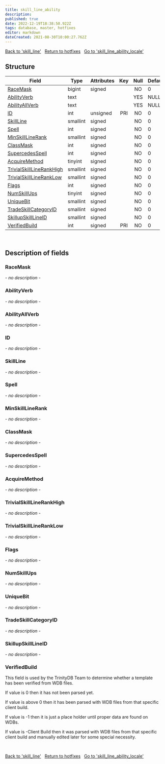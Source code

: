```yaml
---
title: skill_line_ability
description: 
published: true
date: 2022-12-19T18:38:50.922Z
tags: database, master, hotfixes
editor: markdown
dateCreated: 2021-08-30T10:00:27.762Z
---
```


<a href="https://trinitycore.info/en/database/master/hotfixes/skill_line" class="mt-5 v-btn v-btn--depressed v-btn--flat v-btn--outlined theme--light v-size--default darkblue--text text--lighten-3"><span class="v-btn__content"><i aria-hidden="true" class="v-icon notranslate v-icon--left mdi mdi-arrow-left theme--light"></i><span>Back to 'skill_line'</span></span></a>&nbsp;&nbsp;&nbsp;<a href="https://trinitycore.info/en/database/master/hotfixes/home" class="mt-5 v-btn v-btn--depressed v-btn--flat v-btn--outlined theme--light v-size--default darkblue--text text--lighten-3"><span class="v-btn__content"><i aria-hidden="true" class="v-icon notranslate v-icon--left mdi mdi-home-outline theme--light"></i><span>Return to hotfixes</span></span></a>&nbsp;&nbsp;&nbsp;<a href="https://trinitycore.info/en/database/master/hotfixes/skill_line_ability_locale" class="mt-5 v-btn v-btn--depressed v-btn--flat v-btn--outlined theme--light v-size--default darkblue--text text--lighten-3"><span class="v-btn__content"><span>Go to 'skill_line_ability_locale'</span><i aria-hidden="true" class="v-icon notranslate v-icon--right mdi mdi-arrow-right theme--light"></i></span></a>

## Structure

| Field | Type | Attributes | Key | Null | Default | Extra | Comment |
| --- | --- | --- | :---: | :---: | --- | --- | --- |
| [RaceMask](#racemask) | bigint | signed |  | NO | 0 |  |  |
| [AbilityVerb](#abilityverb) | text |  |  | YES | NULL |  |  |
| [AbilityAllVerb](#abilityallverb) | text |  |  | YES | NULL |  |  |
| [ID](#id-alt) | int | unsigned | PRI | NO | 0 |  |  |
| [SkillLine](#skillline) | smallint | signed |  | NO | 0 |  |  |
| [Spell](#spell) | int | signed |  | NO | 0 |  |  |
| [MinSkillLineRank](#minskilllinerank) | smallint | signed |  | NO | 0 |  |  |
| [ClassMask](#classmask) | int | signed |  | NO | 0 |  |  |
| [SupercedesSpell](#supercedesspell) | int | signed |  | NO | 0 |  |  |
| [AcquireMethod](#acquiremethod) | tinyint | signed |  | NO | 0 |  |  |
| [TrivialSkillLineRankHigh](#trivialskilllinerankhigh) | smallint | signed |  | NO | 0 |  |  |
| [TrivialSkillLineRankLow](#trivialskilllineranklow) | smallint | signed |  | NO | 0 |  |  |
| [Flags](#flags) | int | signed |  | NO | 0 |  |  |
| [NumSkillUps](#numskillups) | tinyint | signed |  | NO | 0 |  |  |
| [UniqueBit](#uniquebit) | smallint | signed |  | NO | 0 |  |  |
| [TradeSkillCategoryID](#tradeskillcategoryid) | smallint | signed |  | NO | 0 |  |  |
| [SkillupSkillLineID](#skillupskilllineid) | smallint | signed |  | NO | 0 |  |  |
| [VerifiedBuild](#verifiedbuild) | int | signed | PRI | NO | 0 |  |  |
&nbsp;
## Description of fields

### RaceMask
*- no description -*
&nbsp;

### AbilityVerb
*- no description -*
&nbsp;

### AbilityAllVerb
*- no description -*
&nbsp;

### ID <!-- {#id-alt} -->
*- no description -*
&nbsp;

### SkillLine
*- no description -*
&nbsp;

### Spell
*- no description -*
&nbsp;

### MinSkillLineRank
*- no description -*
&nbsp;

### ClassMask
*- no description -*
&nbsp;

### SupercedesSpell
*- no description -*
&nbsp;

### AcquireMethod
*- no description -*
&nbsp;

### TrivialSkillLineRankHigh
*- no description -*
&nbsp;

### TrivialSkillLineRankLow
*- no description -*
&nbsp;

### Flags
*- no description -*
&nbsp;

### NumSkillUps
*- no description -*
&nbsp;

### UniqueBit
*- no description -*
&nbsp;

### TradeSkillCategoryID
*- no description -*
&nbsp;

### SkillupSkillLineID
*- no description -*
&nbsp;

### VerifiedBuild
This field is used by the TrinityDB Team to determine whether a template has been verified from WDB files.

If value is 0 then it has not been parsed yet.

If value is above 0 then it has been parsed with WDB files from that specific client build.

If value is -1 then it is just a place holder until proper data are found on WDBs.

If value is -Client Build then it was parsed with WDB files from that specific client build and manually edited later for some special necessity.

&nbsp;

<a href="https://trinitycore.info/en/database/master/hotfixes/skill_line" class="mt-5 v-btn v-btn--depressed v-btn--flat v-btn--outlined theme--light v-size--default darkblue--text text--lighten-3"><span class="v-btn__content"><i aria-hidden="true" class="v-icon notranslate v-icon--left mdi mdi-arrow-left theme--light"></i><span>Back to 'skill_line'</span></span></a>&nbsp;&nbsp;&nbsp;<a href="https://trinitycore.info/en/database/master/hotfixes/home" class="mt-5 v-btn v-btn--depressed v-btn--flat v-btn--outlined theme--light v-size--default darkblue--text text--lighten-3"><span class="v-btn__content"><i aria-hidden="true" class="v-icon notranslate v-icon--left mdi mdi-home-outline theme--light"></i><span>Return to hotfixes</span></span></a>&nbsp;&nbsp;&nbsp;<a href="https://trinitycore.info/en/database/master/hotfixes/skill_line_ability_locale" class="mt-5 v-btn v-btn--depressed v-btn--flat v-btn--outlined theme--light v-size--default darkblue--text text--lighten-3"><span class="v-btn__content"><span>Go to 'skill_line_ability_locale'</span><i aria-hidden="true" class="v-icon notranslate v-icon--right mdi mdi-arrow-right theme--light"></i></span></a>
